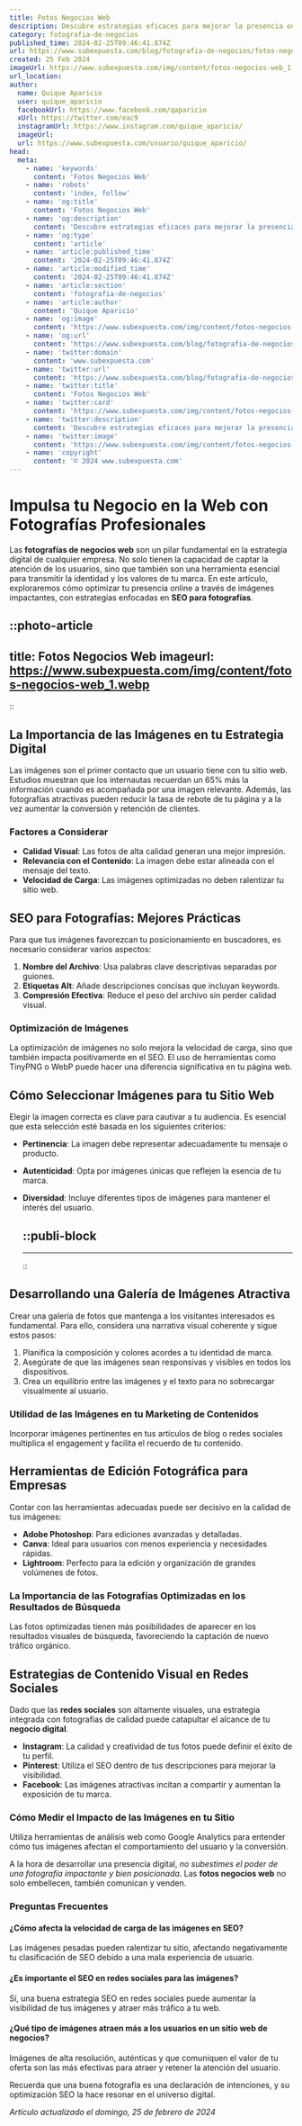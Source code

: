 ```yaml
---
title: Fotos Negocios Web
description: Descubre estrategias eficaces para mejorar la presencia online de tu negocio con nuestras soluciones innovadoras en fotografía web.
category: fotografia-de-negocios
published_time: 2024-02-25T09:46:41.874Z
url: https://www.subexpuesta.com/blog/fotografia-de-negocios/fotos-negocios-web
created: 25 Feb 2024
imageUrl: https://www.subexpuesta.com/img/content/fotos-negocios-web_1.webp
url_location:
author:
  name: Quique Aparicio
  user: quique_aparicio
  facebookUrl: https://www.facebook.com/qaparicio
  xUrl: https://twitter.com/eac9
  instagramUrl: https://www.instagram.com/quique_aparicio/
  imageUrl: 
  url: https://www.subexpuesta.com/usuario/quique_aparicio/
head:
  meta:
    - name: 'keywords'
      content: 'Fotos Negocios Web'
    - name: 'robots'
      content: 'index, follow'
    - name: 'og:title'
      content: 'Fotos Negocios Web'
    - name: 'og:description'
      content: 'Descubre estrategias eficaces para mejorar la presencia online de tu negocio con nuestras soluciones innovadoras en fotografía web.'
    - name: 'og:type'
      content: 'article'
    - name: 'article:published_time'
      content: '2024-02-25T09:46:41.874Z'
    - name: 'article:modified_time'
      content: '2024-02-25T09:46:41.874Z'
    - name: 'article:section'
      content: 'fotografia-de-negocios'
    - name: 'article:author'
      content: 'Quique Aparicio'
    - name: 'og:image'
      content: 'https://www.subexpuesta.com/img/content/fotos-negocios-web_1.webp'
    - name: 'og:url'
      content: 'https://www.subexpuesta.com/blog/fotografia-de-negocios/fotos-negocios-web'
    - name: 'twitter:domain'
      content: 'www.subexpuesta.com'
    - name: 'twitter:url'
      content: 'https://www.subexpuesta.com/blog/fotografia-de-negocios/fotos-negocios-web'
    - name: 'twitter:title'
      content: 'Fotos Negocios Web'
    - name: 'twitter:card'
      content: 'https://www.subexpuesta.com/img/content/fotos-negocios-web_1.webp'
    - name: 'twitter:description'
      content: 'Descubre estrategias eficaces para mejorar la presencia online de tu negocio con nuestras soluciones innovadoras en fotografía web.'
    - name: 'twitter:image'
      content: 'https://www.subexpuesta.com/img/content/fotos-negocios-web_1.webp'
    - name: 'copyright'
      content: '© 2024 www.subexpuesta.com'
---
```

# Impulsa tu Negocio en la Web con Fotografías Profesionales

Las **fotografías de negocios web** son un pilar fundamental en la estrategia digital de cualquier empresa. No solo tienen la capacidad de captar la atención de los usuarios, sino que también son una herramienta esencial para transmitir la identidad y los valores de tu marca. En este artículo, exploraremos cómo optimizar tu presencia online a través de imágenes impactantes, con estrategias enfocadas en **SEO para fotografías**.


::photo-article
---
title: Fotos Negocios Web
imageurl: https://www.subexpuesta.com/img/content/fotos-negocios-web_1.webp
---
::


## La Importancia de las Imágenes en tu Estrategia Digital
Las imágenes son el primer contacto que un usuario tiene con tu sitio web. Estudios muestran que los internautas recuerdan un 65% más la información cuando es acompañada por una imagen relevante. Además, las fotografías atractivas pueden reducir la tasa de rebote de tu página y a la vez aumentar la conversión y retención de clientes.

### Factores a Considerar
- **Calidad Visual**: Las fotos de alta calidad generan una mejor impresión.
- **Relevancia con el Contenido**: La imagen debe estar alineada con el mensaje del texto.
- **Velocidad de Carga**: Las imágenes optimizadas no deben ralentizar tu sitio web.

## SEO para Fotografías: Mejores Prácticas
Para que tus imágenes favorezcan tu posicionamiento en buscadores, es necesario considerar varios aspectos:

1. **Nombre del Archivo**: Usa palabras clave descriptivas separadas por guiones.
2. **Etiquetas Alt**: Añade descripciones concisas que incluyan keywords.
3. **Compresión Efectiva**: Reduce el peso del archivo sin perder calidad visual. 

### Optimización de Imágenes
La optimización de imágenes no solo mejora la velocidad de carga, sino que también impacta positivamente en el SEO. El uso de herramientas como TinyPNG o WebP puede hacer una diferencia significativa en tu página web.

## Cómo Seleccionar Imágenes para tu Sitio Web
Elegir la imagen correcta es clave para cautivar a tu audiencia. Es esencial que esta selección esté basada en los siguientes criterios:

- **Pertinencia**: La imagen debe representar adecuadamente tu mensaje o producto.
- **Autenticidad**: Opta por imágenes únicas que reflejen la esencia de tu marca.
- **Diversidad**: Incluye diferentes tipos de imágenes para mantener el interés del usuario.


  ::publi-block
  ---
  ---
  ::
  
  
## Desarrollando una Galería de Imágenes Atractiva
Crear una galería de fotos que mantenga a los visitantes interesados es fundamental. Para ello, considera una narrativa visual coherente y sigue estos pasos:

1. Planifica la composición y colores acordes a tu identidad de marca.
2. Asegúrate de que las imágenes sean responsivas y visibles en todos los dispositivos.
3. Crea un equilibrio entre las imágenes y el texto para no sobrecargar visualmente al usuario.

### Utilidad de las Imágenes en tu Marketing de Contenidos
Incorporar imágenes pertinentes en tus artículos de blog o redes sociales multiplica el engagement y facilita el recuerdo de tu contenido.

## Herramientas de Edición Fotográfica para Empresas
Contar con las herramientas adecuadas puede ser decisivo en la calidad de tus imágenes:

- **Adobe Photoshop**: Para ediciones avanzadas y detalladas.
- **Canva**: Ideal para usuarios con menos experiencia y necesidades rápidas.
- **Lightroom**: Perfecto para la edición y organización de grandes volúmenes de fotos.

### La Importancia de las Fotografías Optimizadas en los Resultados de Búsqueda
Las fotos optimizadas tienen más posibilidades de aparecer en los resultados visuales de búsqueda, favoreciendo la captación de nuevo tráfico orgánico.

## Estrategias de Contenido Visual en Redes Sociales
Dado que las **redes sociales** son altamente visuales, una estrategia integrada con fotografías de calidad puede catapultar el alcance de tu **negocio digital**.

- **Instagram**: La calidad y creatividad de tus fotos puede definir el éxito de tu perfil.
- **Pinterest**: Utiliza el SEO dentro de tus descripciones para mejorar la visibilidad.
- **Facebook**: Las imágenes atractivas incitan a compartir y aumentan la exposición de tu marca.

### Cómo Medir el Impacto de las Imágenes en tu Sitio
Utiliza herramientas de análisis web como Google Analytics para entender cómo tus imágenes afectan el comportamiento del usuario y la conversión.

A la hora de desarrollar una presencia digital, *no subestimes el poder de una fotografía impactante y bien posicionada*. Las **fotos negocios web** no solo embellecen, también comunican y venden.

### Preguntas Frecuentes

#### ¿Cómo afecta la velocidad de carga de las imágenes en SEO?
Las imágenes pesadas pueden ralentizar tu sitio, afectando negativamente tu clasificación de SEO debido a una mala experiencia de usuario.

#### ¿Es importante el SEO en redes sociales para las imágenes?
Sí, una buena estrategia SEO en redes sociales puede aumentar la visibilidad de tus imágenes y atraer más tráfico a tu web.

#### ¿Qué tipo de imágenes atraen más a los usuarios en un sitio web de negocios?
Imágenes de alta resolución, auténticas y que comuniquen el valor de tu oferta son las más efectivas para atraer y retener la atención del usuario.

Recuerda que una buena fotografía es una declaración de intenciones, y su optimización SEO la hace resonar en el universo digital.

_Artículo actualizado el domingo, 25 de febrero de 2024_